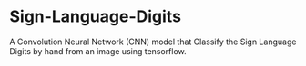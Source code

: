 # Sign-Language-Digits
A Convolution Neural Network (CNN) model that Classify the Sign Language Digits by hand from an image using tensorflow.
